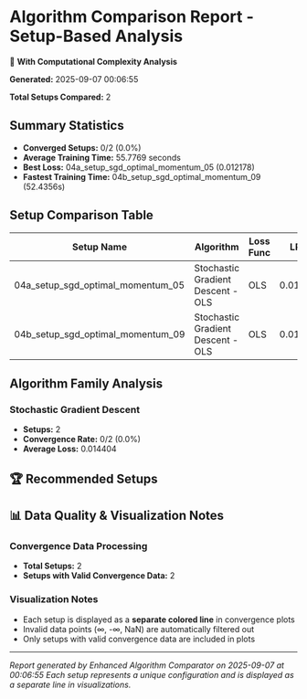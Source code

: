 # Algorithm Comparison Report - Setup-Based Analysis

🔬 **With Computational Complexity Analysis**

**Generated:** 2025-09-07 00:06:55

**Total Setups Compared:** 2

## Summary Statistics

- **Converged Setups:** 0/2 (0.0%)
- **Average Training Time:** 55.7769 seconds
- **Best Loss:** 04a_setup_sgd_optimal_momentum_05 (0.012178)
- **Fastest Training Time:** 04b_setup_sgd_optimal_momentum_09 (52.4356s)

## Setup Comparison Table

| Setup Name | Algorithm | Loss Func | LR | Step Method | Momentum | Loss | Gradient | Iterations | Time | Converged | Result |
|------------|-----------|-----------|----|----|----------|------|----------|-----------|------|-----------|--------|
| 04a_setup_sgd_optimal_momentum_05 | Stochastic Gradient Descent - OLS | OLS | 0.0100 | constant | 0.50 | 0.012178 | 0.021683 | 100 | 59.1182 | ❌ | Best |
| 04b_setup_sgd_optimal_momentum_09 | Stochastic Gradient Descent - OLS | OLS | 0.0100 | constant | 0.90 | 0.016630 | 0.119340 | 100 | 52.4356 | ❌ | Best |

## Algorithm Family Analysis

### Stochastic Gradient Descent
- **Setups:** 2
- **Convergence Rate:** 0/2 (0.0%)
- **Average Loss:** 0.014404

## 🏆 Recommended Setups


## 📊 Data Quality & Visualization Notes

### Convergence Data Processing
- **Total Setups:** 2
- **Setups with Valid Convergence Data:** 2

### Visualization Notes
- Each setup is displayed as a **separate colored line** in convergence plots
- Invalid data points (∞, -∞, NaN) are automatically filtered out
- Only setups with valid convergence data are included in plots

---
*Report generated by Enhanced Algorithm Comparator on 2025-09-07 at 00:06:55*
*Each setup represents a unique configuration and is displayed as a separate line in visualizations.*
